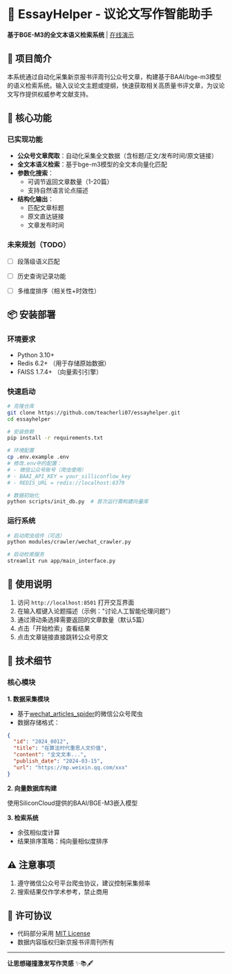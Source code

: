 # 📝 EssayHelper - 议论文写作智能助手

**基于BGE-M3的全文本语义检索系统** | [在线演示](#) 


## 🌟 项目简介
本系统通过自动化采集新京报书评周刊公众号文章，构建基于BAAI/bge-m3模型的语义检索系统。输入议论文主题或提纲，快速获取相关高质量书评文章，为议论文写作提供权威参考文献支持。

## 🚀 核心功能
### 已实现功能
- **公众号文章爬取**：自动化采集全文数据（含标题/正文/发布时间/原文链接）
- **全文本语义检索**：基于bge-m3模型的全文本向量化匹配
- **参数化搜索**：
  - 可调节返回文章数量（1-20篇）
  - 支持自然语言论点描述
- **结构化输出**：
  - 匹配文章标题
  - 原文直达链接
  - 文章发布时间

### 未来规划（TODO）
- [ ] 段落级语义匹配
- [ ] 历史查询记录功能
- [ ] 多维度排序（相关性+时效性）


## 📦 安装部署

### 环境要求
- Python 3.10+
- Redis 6.2+ （用于存储原始数据）
- FAISS 1.7.4+ （向量索引引擎）

### 快速启动
```bash
# 克隆仓库
git clone https://github.com/teacherli07/essayhelper.git
cd essayhelper

# 安装依赖
pip install -r requirements.txt

# 环境配置
cp .env.example .env
# 修改.env中的配置：
# - 微信公众号账号（爬虫使用）
# - BAAI_API_KEY = your_silliconflow_key
# - REDIS_URL = redis://localhost:6379

# 数据初始化
python scripts/init_db.py  # 首次运行需构建向量库
```

### 运行系统
```bash
# 启动爬虫组件（可选）
python modules/crawler/wechat_crawler.py

# 启动检索服务
streamlit run app/main_interface.py
```

## 📖 使用说明
1. 访问 `http://localhost:8501` 打开交互界面
2. 在输入框键入论题描述（示例："讨论人工智能伦理问题"）
3. 通过滑动条选择需要返回的文章数量（默认5篇）
4. 点击「开始检索」查看结果
5. 点击文章链接直接跳转公众号原文

## 🔧 技术细节
### 核心模块
**1. 数据采集模块**
- 基于[wechat_articles_spider](https://github.com/wnma3mz/wechat_articles_spider)的微信公众号爬虫
- 数据存储格式：
```json
{
  "id": "2024_0012",
  "title": "在算法时代重思人文价值",
  "content": "全文文本...", 
  "publish_date": "2024-03-15",
  "url": "https://mp.weixin.qq.com/xxx"
}
```

**2. 向量数据库构建**

使用SiliconCloud提供的BAAI/BGE-M3嵌入模型

**3. 检索系统**
- 余弦相似度计算
- 结果排序策略：纯向量相似度排序

## ⚠️ 注意事项
1. 遵守微信公众号平台爬虫协议，建议控制采集频率
3. 搜索结果仅作学术参考，禁止商用

## 📜 许可协议
- 代码部分采用 [MIT License](LICENSE)
- 数据内容版权归新京报书评周刊所有

---

**让思想碰撞激发写作灵感** ✨📚🖋️

